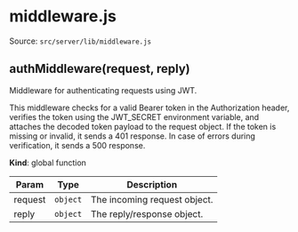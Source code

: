 # middleware.js

Source: `src/server/lib/middleware.js`

<a name="authMiddleware"></a>

## authMiddleware(request, reply)
Middleware for authenticating requests using JWT.

This middleware checks for a valid Bearer token in the Authorization header,
verifies the token using the JWT_SECRET environment variable, and attaches the decoded
token payload to the request object. If the token is missing or invalid, it sends a
401 response. In case of errors during verification, it sends a 500 response.

**Kind**: global function  

| Param | Type | Description |
| --- | --- | --- |
| request | <code>object</code> | The incoming request object. |
| reply | <code>object</code> | The reply/response object. |

